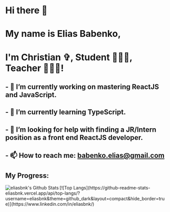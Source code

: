 # Hi there 👋
# My name is <strong>Elias Babenko</strong>,
# I'm Christian ✞, Student 🧑🏻‍💻, Teacher 🧑🏻‍🏫!
## - 🔭 I’m currently working on mastering ReactJS and JavaScript.
## - 🌱 I’m currently learning TypeScript.
## - 🤔 I’m looking for help with finding a JR/Intern position as a front end ReactJS developer.
## - 📫 How to reach me: <a href="mailto:babenko.elias@gmail.com" target="_blank" rel="noopener noreferrer">babenko.elias@gmail.com</a>
## My Progress:
<img align="left" alt="eliasbnk's Github Stats" src="https://github-readme-stats-eliasbnk.vercel.app/api?username=eliasbnk&theme=github_dark&show_icons=true&hide_border=true&count_private=true"/>
[![Top Langs](https://github-readme-stats-eliasbnk.vercel.app/api/top-langs/?username=eliasbnk&theme=github_dark&layout=compact&hide_border=true)](https://www.linkedin.com/in/eliasbnk/)



